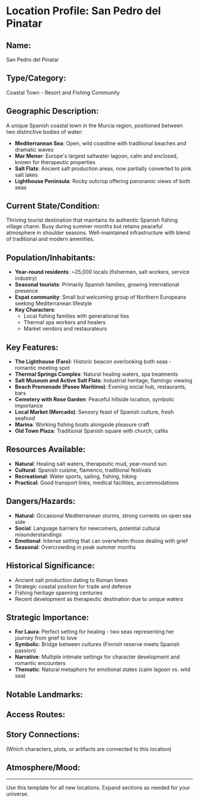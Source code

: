# Location Profile: San Pedro del Pinatar

## Name:
San Pedro del Pinatar

## Type/Category:
Coastal Town - Resort and Fishing Community

## Geographic Description:
A unique Spanish coastal town in the Murcia region, positioned between two distinctive bodies of water:
- **Mediterranean Sea**: Open, wild coastline with traditional beaches and dramatic waves
- **Mar Menor**: Europe's largest saltwater lagoon, calm and enclosed, known for therapeutic properties
- **Salt Flats**: Ancient salt production areas, now partially converted to pink salt lakes
- **Lighthouse Peninsula**: Rocky outcrop offering panoramic views of both seas

## Current State/Condition:
Thriving tourist destination that maintains its authentic Spanish fishing village charm. Busy during summer months but retains peaceful atmosphere in shoulder seasons. Well-maintained infrastructure with blend of traditional and modern amenities.

## Population/Inhabitants:
- **Year-round residents**: ~25,000 locals (fishermen, salt workers, service industry)
- **Seasonal tourists**: Primarily Spanish families, growing international presence
- **Expat community**: Small but welcoming group of Northern Europeans seeking Mediterranean lifestyle
- **Key Characters**: 
  - Local fishing families with generational ties
  - Thermal spa workers and healers
  - Market vendors and restaurateurs

## Key Features:
- **The Lighthouse (Faro)**: Historic beacon overlooking both seas - romantic meeting spot
- **Thermal Springs Complex**: Natural healing waters, spa treatments
- **Salt Museum and Active Salt Flats**: Industrial heritage, flamingo viewing
- **Beach Promenade (Paseo Marítimo)**: Evening social hub, restaurants, bars
- **Cemetery with Rose Garden**: Peaceful hillside location, symbolic importance
- **Local Market (Mercado)**: Sensory feast of Spanish culture, fresh seafood
- **Marina**: Working fishing boats alongside pleasure craft
- **Old Town Plaza**: Traditional Spanish square with church, cafés

## Resources Available:
- **Natural**: Healing salt waters, therapeutic mud, year-round sun
- **Cultural**: Spanish cuisine, flamenco, traditional festivals
- **Recreational**: Water sports, sailing, fishing, hiking
- **Practical**: Good transport links, medical facilities, accommodations

## Dangers/Hazards:
- **Natural**: Occasional Mediterranean storms, strong currents on open sea side
- **Social**: Language barriers for newcomers, potential cultural misunderstandings
- **Emotional**: Intense setting that can overwhelm those dealing with grief
- **Seasonal**: Overcrowding in peak summer months

## Historical Significance:
- Ancient salt production dating to Roman times
- Strategic coastal position for trade and defense
- Fishing heritage spanning centuries
- Recent development as therapeutic destination due to unique waters

## Strategic Importance:
- **For Laura**: Perfect setting for healing - two seas representing her journey from grief to love
- **Symbolic**: Bridge between cultures (Finnish reserve meets Spanish passion)
- **Narrative**: Multiple intimate settings for character development and romantic encounters
- **Thematic**: Natural metaphors for emotional states (calm lagoon vs. wild sea)

## Notable Landmarks:

## Access Routes:

## Story Connections:
(Which characters, plots, or artifacts are connected to this location)

## Atmosphere/Mood:

---
Use this template for all new locations. Expand sections as needed for your universe.
